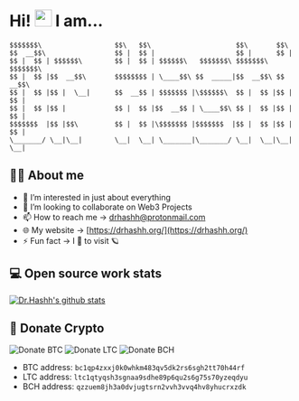# Hi! <img src="https://media.giphy.com/media/hvRJCLFzcasrR4ia7z/giphy.gif" width="30px"> I am...

```
$$$$$$$\                  $$\   $$\                     $$\       $$\       
$$  __$$\                 $$ |  $$ |                    $$ |      $$ |      
$$ |  $$ | $$$$$$\        $$ |  $$ | $$$$$$\   $$$$$$$\ $$$$$$$\  $$$$$$$\  
$$ |  $$ |$$  __$$\       $$$$$$$$ | \____$$\ $$  _____|$$  __$$\ $$  __$$\ 
$$ |  $$ |$$ |  \__|      $$  __$$ | $$$$$$$ |\$$$$$$\  $$ |  $$ |$$ |  $$ |
$$ |  $$ |$$ |            $$ |  $$ |$$  __$$ | \____$$\ $$ |  $$ |$$ |  $$ |
$$$$$$$  |$$ |$$\         $$ |  $$ |\$$$$$$$ |$$$$$$$  |$$ |  $$ |$$ |  $$ |
\_______/ \__|\__|        \__|  \__| \_______|\_______/ \__|  \__|\__|  \__|                                                                                                                                               
```
## 👨🏻 About me
- 👀 I’m interested in just about everything 
- 🤝 I’m looking to collaborate on Web3 Projects 
- 📫 How to reach me -> drhashh@protonmail.com
- 🌐 My website -> [https://drhashh.org/](https://drhashh.org/)
- ⚡️ Fun fact -> I 💭 to visit 🪐

## 💻 Open source work stats

[![Dr.Hashh's github stats](https://github-readme-stats.vercel.app/api?username=DrHashh&theme=tokyonight&show_icons=true)](https://github.com/DrHashh)

## 🎁 Donate Crypto

![Donate BTC](https://user-images.githubusercontent.com/106092954/169848186-ce4f7702-c9ff-4d76-b66f-253156fd7b78.png)  ![Donate LTC](https://user-images.githubusercontent.com/106092954/169848564-e78402e8-6d19-41ec-a0dd-80f0669298bd.png)  ![Donate BCH](https://user-images.githubusercontent.com/106092954/169848724-9c78a57e-7009-49e4-afa3-11d7c93063ea.png)

- BTC address: ```bc1qp4zxxj0k0whkm483qv5dk2rs6sgh2tt70h44rf```
- LTC address: ```ltc1qtyqsh3sgnaa9sdhe89p6qu2s6g75s70yzeqdyu```
- BCH address: ```qzzuem8jh3a0dvjugtsrn2vvh3vvq4hv8yhucrxzdk```

<!---
DrHashh/DrHashh is a ✨ special ✨ repository because its `README.md` (this file) appears on your GitHub profile.
You can click the Preview link to take a look at your changes.
--->

